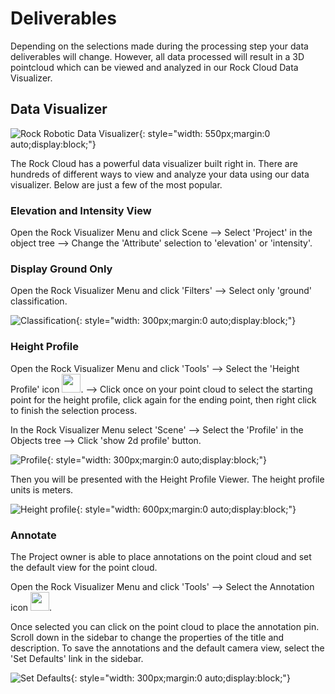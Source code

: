 # Deliverables

Depending on the selections made during the processing step your data deliverables will change. However, all data processed will result in a 3D pointcloud which can be viewed and analyzed in our Rock Cloud Data Visualizer.

## Data Visualizer

![Rock Robotic Data Visualizer](../img/visualizer.gif){: style="width: 550px;margin:0 auto;display:block;"}

The Rock Cloud has a powerful data visualizer built right in. There are hundreds of different ways to view and analyze your data using our data visualizer. Below are just a few of the most popular.

### Elevation and Intensity View

Open the Rock Visualizer Menu and click Scene --> Select 'Project' in the object tree --> Change the 'Attribute' selection to 'elevation' or 'intensity'.

### Display Ground Only

Open the Rock Visualizer Menu and click 'Filters' --> Select only 'ground' classification.

![Classification](../img/classification.png){: style="width: 300px;margin:0 auto;display:block;"}

### Height Profile

Open the Rock Visualizer Menu and click 'Tools' --> Select the 'Height Profile' icon <img src="../img/height-profile.png" style="width: 30px;">. --> Click once on your point cloud to select the starting point for the height profile, click again for the ending point, then right click to finish the selection process.

In the Rock Visualizer Menu select 'Scene' --> Select the 'Profile' in the Objects tree --> Click 'show 2d profile' button.

![Profile](../img/profile-object.png){: style="width: 300px;margin:0 auto;display:block;"}

Then you will be presented with the Height Profile Viewer. The height profile units is meters.

![Height profile](../img/height-profile-viewer.png){: style="width: 600px;margin:0 auto;display:block;"}

### Annotate

The Project owner is able to place annotations on the point cloud and set the default view for the point cloud.

Open the Rock Visualizer Menu and click 'Tools' --> Select the Annotation icon <img src="../img/annotation.png" style="width: 30px;">.

Once selected you can click on the point cloud to place the annotation pin. Scroll down in the sidebar to change the properties of the title and description. To save the annotations and the default camera view, select the 'Set Defaults' link in the sidebar.

![Set Defaults](../img/set-defaults.png){: style="width: 300px;margin:0 auto;display:block;"}
